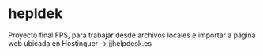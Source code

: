 # hepldek
Proyecto final FPS, para trabajar desde archivos locales e importar a página web ubicada en Hostinguer--> jjhelpdesk.es

